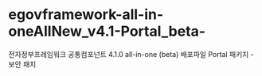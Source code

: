 # egovframework-all-in-oneAllNew_v4.1-Portal_beta-
전자정부프레임워크 공통컴포넌트 4.1.0 all-in-one (beta) 배포파일 Portal 패키지 - 보안 패치

